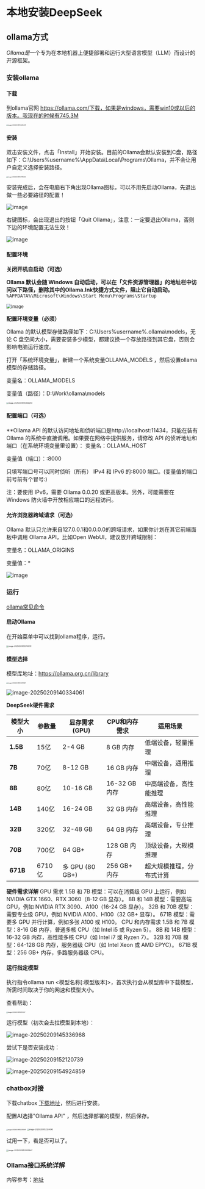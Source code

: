 # 本地安装DeepSeek



## ollama方式

*Ollama是*一个专为在本地机器上便捷部署和运行大型语言模型（LLM）而设计的开源框架。

### 安装ollama

#### 下载

到ollama官网 https://ollama.com/下载，如果是windows，需要win10或以后的版本。我现在的时候有745.3M

<img src="img/localInstall/image-20250209134435491.png" alt="image-20250209134435491" style="zoom: 25%;" />

#### 安装

双击安装文件，点击「Install」开始安装。目前的Ollama会默认安装到C盘，路径如下：C:\Users%username%\AppData\Local\Programs\Ollama，并不会让用户自定义选择安装路径。

<img src="img/localInstall/image-20250209134710256.png" alt="image-20250209134710256" style="zoom: 25%;" />

安装完成后，会在电脑右下角出现Ollama图标，可以不用先启动Ollama，先退出做一些必要路径的配置！

![image](img/localInstall/2373143-20241203153824557-584880069.png)

右键图标，会出现退出的按钮「Quit Ollama」，注意：一定要退出Ollama，否则下边的环境配置无法生效！

![image](img/localInstall/2373143-20241203153842169-526934217.png)

####  配置环境

**关闭开机自启动（可选）**

**Ollama 默认会随 Windows 自动启动，可以在「文件资源管理器」的地址栏中访问以下路径，删除其中的Ollama.lnk快捷方式文件，阻止它自动启动。**
`%APPDATA%\Microsoft\Windows\Start Menu\Programs\Startup`

<img src="img/localInstall/2373143-20241203153932571-202380846.png" alt="image" style="zoom: 80%;" />

**配置环境变量（必须）**

Ollama 的默认模型存储路径如下：C:\Users%username%.ollama\models，无论 C 盘空间大小，需要安装多少模型，都建议换一个存放路径到其它盘，否则会影响电脑运行速度。

打开「系统环境变量」，新建一个系统变量OLLAMA_MODELS ，然后设置ollama模型的存储路径。

变量名：OLLAMA_MODELS

变量值（路径）：D:\Work\ollama\models

<img src="img/localInstall/image-20250209135446250.png" alt="image-20250209135446250" style="zoom: 33%;" />

#### 配置端口（可选）

**Ollama API 的默认访问地址和侦听端口是http://localhost:11434，只能在装有 Ollama 的系统中直接调用。如果要在网络中提供服务，请修改 API 的侦听地址和端口（在系统环境变量里设置）：
变量名：OLLAMA_HOST

变量值（端口）：:8000

只填写端口号可以同时侦听（所有） IPv4 和 IPv6 的:8000 端口。(变量值的端口前号前有个冒号:)

注：要使用 IPv6，需要 Ollama 0.0.20 或更高版本。另外，可能需要在 Windows 防火墙中开放相应端口的远程访问。

#### 允许浏览器跨域请求（可选）

Ollama 默认只允许来自127.0.0.1和0.0.0.0的跨域请求，如果你计划在其它前端面板中调用 Ollama API，比如Open WebUI，建议放开跨域限制：

变量名：OLLAMA_ORIGINS

变量值：*

![image](img/localInstall/2373143-20241203154126081-2136217817.png)

### 运行

[ollama常见命令](https://blog.csdn.net/m0_74462339/article/details/144562082)

#### 启动Ollama

在开始菜单中可以找到ollama程序，运行。

<img src="img/localInstall/image-20250209135749131.png" alt="image-20250209135749131" style="zoom:33%;" />

#### 模型选择

模型库地址：https://ollama.org.cn/library



<img src="img/localInstall/image-20250209140210867.png" alt="image-20250209140210867" style="zoom: 25%;" />



![image-20250209140334061](img/localInstall/image-20250209140334061.png)

**DeepSeek硬件需求**

| 模型大小 | 参数量 | 显存需求 (GPU)  | CPU和内存需求 | 适用场景                 |
| -------- | ------ | --------------- | ------------- | ------------------------ |
| **1.5B** | 15亿   | 2-4 GB          | 8 GB 内存     | 低端设备，轻量推理       |
| **7B**   | 70亿   | 8-12 GB         | 16 GB 内存    | 中端设备，通用推理       |
| **8B**   | 80亿   | 10-16 GB        | 16-32 GB 内存 | 中高端设备，高性能推理   |
| **14B**  | 140亿  | 16-24 GB        | 32 GB 内存    | 高端设备，高性能推理     |
| **32B**  | 320亿  | 32-48 GB        | 64 GB 内存    | 高端设备，专业推理       |
| **70B**  | 700亿  | 64 GB+          | 128 GB 内存   | 顶级设备，大规模推理     |
| **671B** | 6710亿 | 多 GPU (80 GB+) | 256 GB+ 内存  | 超大规模推理，分布式计算 |

**硬件需求详解**
GPU 需求
1.5B 和 7B 模型：可以在消费级 GPU 上运行，例如 NVIDIA GTX 1660、RTX 3060（8-12 GB 显存）。
8B 和 14B 模型：需要高端 GPU，例如 NVIDIA RTX 3090、A100（16-24 GB 显存）。
32B 和 70B 模型：需要专业级 GPU，例如 NVIDIA A100、H100（32 GB+ 显存）。
671B 模型：需要多 GPU 并行计算，例如多张 A100 或 H100。
CPU 和内存需求
1.5B 和 7B 模型：8-16 GB 内存，普通多核 CPU（如 Intel i5 或 Ryzen 5）。
8B 和 14B 模型：16-32 GB 内存，高性能多核 CPU（如 Intel i7 或 Ryzen 7）。
32B 和 70B 模型：64-128 GB 内存，服务器级 CPU（如 Intel Xeon 或 AMD EPYC）。
671B 模型：256 GB+ 内存，多路服务器级 CPU。

#### 运行指定模型

执行指令ollama run <模型名称[:模型版本]>，首次执行会从模型库中下载模型，所需时间取决于你的网速和模型大小。

查看帮助：

<img src="img/localInstall/image-20250209155151257.png" alt="image-20250209155151257" style="zoom:25%;" />

运行模型（初次会去拉模型到本地）：

![image-20250209145336968](img/localInstall/image-20250209145336968.png)

尝试下是否安装成功：

![image-20250209152120739](img/localInstall/image-20250209152120739.png)

![image-20250209154924859](img/localInstall/image-20250209154924859.png)

### chatbox对接

下载chatbox [下载地址](https://chatboxai.app/zh#download)，然后进行安装。

配置AI选择"Ollama API" ，然后选择部署的模型，然后保存。

<img src="img/localInstall/image-20250209152210598.png" alt="image-20250209152210598" style="zoom:25%;" />

<img src="img/localInstall/image-20250209152324045.png" alt="image-20250209152324045" style="zoom: 33%;" />

试用一下，看是否可以了。

<img src="img/localInstall/image-20250209152600847.png" alt="image-20250209152600847" style="zoom:33%;" />



### Ollama接口系统详解

内容参考：[地址](https://zhuanlan.zhihu.com/p/712360292)

